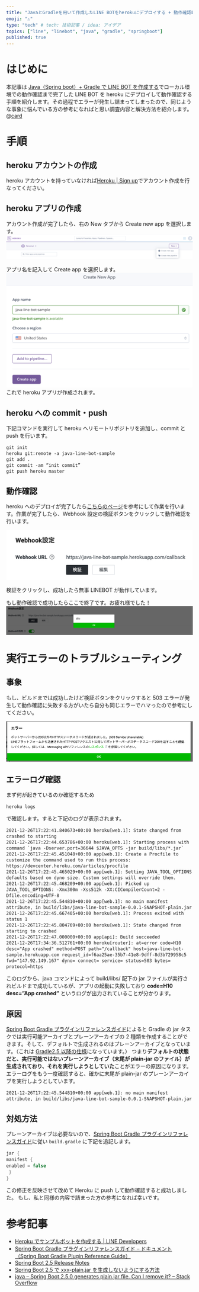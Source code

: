 ```yaml
---
title: "JavaとGradleを用いて作成したLINE BOTをherokuにデプロイする + 動作確認時にcode=H10エラーが発生時の対応"
emoji: "⚠️"
type: "tech" # tech: 技術記事 / idea: アイデア
topics: ["line", "linebot", "java", "gradle", "springboot"]
published: true
---
```


# はじめに

本記事は [Java（Spring boot）+ Gradle で LINE BOT を作成する](https://zenn.dev/otkshol/articles/52d2649c6fa4dc)でローカル環境での動作確認まで完了した LINE BOT を heroku にデプロイして動作確認する手順を紹介します。その過程でエラーが発生し詰まってしまったので、同じような事象に悩んでいる方の参考になればと思い調査内容と解決方法を紹介します。
@[card](https://zenn.dev/otkshol/articles/52d2649c6fa4dc)

# 手順

## heroku アカウントの作成

heroku アカウントを持っていなければ[Heroku | Sign up](https://signup.heroku.com/)でアカウント作成を行なってください。

## heroku アプリの作成

アカウント作成が完了したら、右の New タブから Create new app を選択します。
![](/images/create-line-bot/create-heroku-app.png)

アプリ名を記入して Create app を選択します。
![](/images/create-line-bot/choose-create-app.png)
これで heroku アプリが作成されます。

## heroku への commit・push

下記コマンドを実行して heroku へリモートリポジトリを追加し、commit と push を行います。

```git
git init
heroku git:remote -a java-line-bot-sample
git add .
git commit -am “init commit”
git push heroku master
```

## 動作確認

heroku へのデプロイが完了したら[こちらのページ](https://developers.line.biz/ja/docs/messaging-api/building-sample-bot-with-heroku/#deploy-the-echo-sample-botLINE%20Develope)を参考にして作業を行います。作業が完了したら、Webhook 設定の検証ボタンをクリックして動作確認を行います。

![](/images/create-line-bot/click-webhook.png)

検証をクリックし、成功したら無事 LINEBOT が動作しています。

もし動作確認で成功したらここで終了です。お疲れ様でした！
![](/images/create-line-bot/complete.png)

# 実行エラーのトラブルシューティング

## 事象

もし、ビルドまでは成功したけど検証ボタンをクリックすると 503 エラーが発生して動作確認に失敗する方がいたら自分も同じエラーでハマったので参考にしてください。

![](/images/create-line-bot/error.png)

## エラーログ確認

まず何が起きているのか確認するため

```heroku
heroku logs
```

で確認します。すると下記のログが表示されます。

```
2021-12-26T17:22:41.840673+00:00 heroku[web.1]: State changed from crashed to starting
2021-12-26T17:22:44.653786+00:00 heroku[web.1]: Starting process with command `java -Dserver.port=36644 $JAVA_OPTS -jar build/libs/*.jar`
2021-12-26T17:22:45.451048+00:00 app[web.1]: Create a Procfile to customize the command used to run this process: https://devcenter.heroku.com/articles/procfile
2021-12-26T17:22:45.465029+00:00 app[web.1]: Setting JAVA_TOOL_OPTIONS defaults based on dyno size. Custom settings will override them.
2021-12-26T17:22:45.468209+00:00 app[web.1]: Picked up JAVA_TOOL_OPTIONS: -Xmx300m -Xss512k -XX:CICompilerCount=2 -Dfile.encoding=UTF-8
2021-12-26T17:22:45.544810+00:00 app[web.1]: no main manifest attribute, in build/libs/java-line-bot-sample-0.0.1-SNAPSHOT-plain.jar
2021-12-26T17:22:45.667405+00:00 heroku[web.1]: Process exited with status 1
2021-12-26T17:22:45.804769+00:00 heroku[web.1]: State changed from starting to crashed
2021-12-26T17:22:47.000000+00:00 app[api]: Build succeeded
2021-12-26T17:34:36.512761+00:00 heroku[router]: at=error code=H10 desc="App crashed" method=POST path="/callback" host=java-line-bot-sample.herokuapp.com request_id=f6aa25ae-35b7-41e8-9dff-8d3b729958c5 fwd="147.92.149.167" dyno= connect= service= status=503 bytes= protocol=https
```

このログから、java コマンドによって build/libs/ 配下の jar ファイルが実行されビルドまで成功しているが、アプリの起動に失敗しており **code=H10 desc=”App crashed”** というログが出力されていることが分かります。

## 原因

[Spring Boot Gradle プラグインリファレンスガイド](https://spring.pleiades.io/spring-boot/docs/current/gradle-plugin/reference/htmlsingle/#packaging-executable.and-plain-archives)によると Gradle の jar タスクでは実行可能アーカイブとプレーンアーカイブの 2 種類を作成することができます。そして、デフォルトで生成されるのはプレーンアーカイブとなっています。（これは [Gradle2.5 以降の仕様](https://github.com/spring-projects/spring-boot/wiki/Spring-Boot-2.5-Release-Notes#gradle-default-jar-and-war-tasks)になっています。）
つまり**デフォルトの状態だと、実行可能ではないプレーンアーカイブ（末尾が plain-jar のファイル）が生成されており、それを実行しようとしていた**ことがエラーの原因になります。
エラーログをもう一度確認すると、確かに末尾が plain-jar のプレーンアーカイブを実行しようとしています。

```
2021-12-26T17:22:45.544810+00:00 app[web.1]: no main manifest attribute, in build/libs/java-line-bot-sample-0.0.1-SNAPSHOT-plain.jar
```

## 対処方法

プレーンアーカイブは必要ないので、[Spring Boot Gradle プラグインリファレンスガイド](https://spring.pleiades.io/spring-boot/docs/current/gradle-plugin/reference/htmlsingle/#packaging-executable.and-plain-archives)に従い `build.gradle` に下記を追記します。

```gradle:build.gradle
jar {
manifest {
enabled = false
 }
}
```

この修正を反映させて改めて Heroku に push して動作確認すると成功しました。
もし、私と同様の内容で詰まった方の参考になれば幸いです。

# 参考記事

- [Heroku でサンプルボットを作成する | LINE Developers](https://developers.line.biz/ja/docs/messaging-api/building-sample-bot-with-heroku/)
- [Spring Boot Gradle プラグインリファレンスガイド – ドキュメント（Spring Boot Gradle Plugin Reference Guide）](https://spring.pleiades.io/spring-boot/docs/current/gradle-plugin/reference/htmlsingle/#packaging-executable.and-plain-archives)
- [Spring Boot 2.5 Release Notes](https://github.com/spring-projects/spring-boot/wiki/Spring-Boot-2.5-Release-Notes#gradle-default-jar-and-war-tasks)
- [Spring Boot 2.5 で xxx-plain.jar を生成しないようにする方法](https://zenn.dev/donchan922/articles/ea76614f72b15e)
- [java – Spring Boot 2.5.0 generates plain.jar file. Can I remove it? – Stack Overflow](https://stackoverflow.com/questions/67663728/spring-boot-2-5-0-generates-plain-jar-file-can-i-remove-it)
